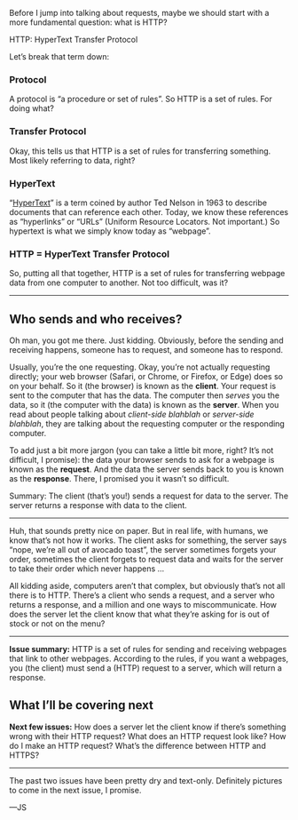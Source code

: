 Before I jump into talking about requests, maybe we should start with a more fundamental question: what is HTTP?

HTTP: HyperText Transfer Protocol

Let’s break that term down:

### Protocol

A protocol is “a procedure or set of rules”. So HTTP is a set of rules. For doing what?

### Transfer Protocol

Okay, this tells us that HTTP is a set of rules for transferring something. Most likely referring to data, right? 

### HyperText

“[HyperText](https://en.wikipedia.org/wiki/Hypertext)” is a term coined by author Ted Nelson in 1963 to describe documents that can reference each other. Today, we know these references as “hyperlinks” or “URLs” (Uniform Resource Locators. Not important.) So hypertext is what we simply know today as “webpage”.

### HTTP = HyperText Transfer Protocol

So, putting all that together, HTTP is a set of rules for transferring webpage data from one computer to another. Not too difficult, was it?

<hr/>

## Who sends and who receives?

Oh man, you got me there. Just kidding. Obviously, before the sending and receiving happens, someone has to request, and someone has to respond.

Usually, you’re the one requesting. Okay, you’re not actually requesting directly; your web browser (Safari, or Chrome, or Firefox, or Edge) does so on your behalf. So it (the browser) is known as the **client**. Your request is sent to the computer that has the data. The computer then *serves* you the data, so it (the computer with the data) is known as the **server**. When you read about people talking about *client-side blahblah* or *server-side blahblah*, they are talking about the requesting computer or the responding computer.

To add just a bit more jargon (you can take a little bit more, right? It’s not difficult, I promise): the data your browser sends to ask for a webpage is known as the **request**. And the data the server sends back to you is known as the **response**. There, I promised you it wasn’t so difficult.

Summary: The client (that’s you!) sends a request for data to the server. The server returns a response with data to the client.

<hr/>

Huh, that sounds pretty nice on paper. But in real life, with humans, we know that’s not how it works. The client asks for something, the server says “nope, we’re all out of avocado toast”, the server sometimes forgets your order, sometimes the client forgets to request data and waits for the server to take their order which never happens …

All kidding aside, computers aren’t that complex, but obviously that’s not all there is to HTTP. There’s a client who sends a request, and a server who returns a response, and a million and one ways to miscommunicate. How does the server let the client know that what they’re asking for is out of stock or not on the menu?

<hr/>

**Issue summary:** HTTP is a set of rules for sending and receiving webpages that link to other webpages. According to the rules, if you want a webpages, you (the client) must send a (HTTP) request to a server, which will return a response.

## What I’ll be covering next

**Next few issues:** How does a server let the client know if there’s something wrong with their HTTP request? What does an HTTP request look like? How do I make an HTTP request? What’s the difference between HTTP and HTTPS?

<hr/>

The past two issues have been pretty dry and text-only. Definitely pictures to come in the next issue, I promise.

—JS
